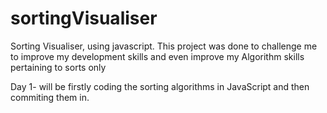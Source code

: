 # sortingVisualiser
Sorting Visualiser, using javascript. This project was done to challenge me to improve my development skills and even improve my Algorithm skills pertaining to sorts only

Day 1- will be firstly coding the sorting algorithms in JavaScript and then commiting them in.
